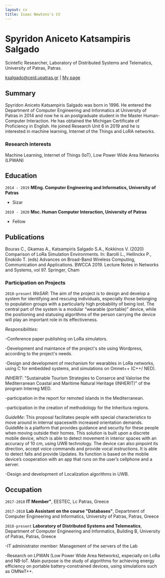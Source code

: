 ```yaml
---
layout: cv
title: Isaac Newtons's CV
---
```

# Spyridon Aniceto Katsampiris Salgado
Scintefic Researcher, Laboratory of Distributed Systems and Telematics, University of Patras, Patras.

<div id="webaddress">
<a href="ksalgado@ceid.upatras.gr">ksalgado@ceid.upatras.gr</a>
| <a href="http://ru6.cti.gr/ru6/users/spyridon-aniceto-katsampiris-salgado">My page</a>
</div>


## Summary

Spyridon Aniceto Katsampiris Salgado was born in 1996. He entered the Department of Computer Engineering and Informatics at University of Patras in 2014 and now he is an postgraduate student in the Master Human-Computer Interaction. He has obtained the Michigan Certificate of Proficiency in English. He joined Research Unit 6 in 2019 and he is interested in machine learning, Internet of the Things and LoRA networks.


### Research interests

Machine Learning, Internet of Things (IoT), Low Power Wide Area Networks (LPWAN)


## Education

`2014 - 2019`
__MEng. Computer Engineering and Informatics, University of Patras__

- Sizar

`2019 - 2020`
__Msc. Human Computer Interaction, University of Patras__

- Fellow


## Publications

<!-- A list is also available [online](http://scholar.google.co.uk/citations?user=LTOTl0YAAAAJ) -->
Bouras C., Gkamas A., Katsampiris Salgado S.A., Kokkinos V. (2020) Comparison of LoRa Simulation Environments. In: Barolli L., Hellinckx P., Enokido T. (eds) Advances on Broad-Band Wireless Computing, Communication and Applications. BWCCA 2019. Lecture Notes in Networks and Systems, vol 97. Springer, Cham


### Participation on Projects

`2018-present`
_WeSAR_: The aim of the project is to design and develop a system for identifying and rescuing individuals, especially those belonging to population groups with a particularly high probability of being lost. The central part of the system is a modular “wearable (portable)” device, while the positioning and statusing algorithms of the person carrying the device will play an important role in its effectiveness.

  _Responsibilities_:
  
  -Conference paper publishing on LoRa simulators.
  
  -Development and maintance of the project's site using Wordpress, according to the project's needs.
  
  -Design and development of mechanism for wearables in LoRa networks, using C for embedded systems, and simulations on Omnet++ (C++/      NED).

_INHERIT_:  "Sustainable Tourism Strategies to Conserce and Valorise the Mediterranean Coastal and Maritime Natural Heritage (INHERIT)" of the program Interreg MED.

  -participation in the report for remoted islands in the Mediterranean.
  
  -participation in the creation of methodology for the Inheritura regions.

_GuideMe_: This proposal facilitates people with special characteristics to  move around in internal spaceswith increased orientation demands. GuideMe is a platform that provides guidance and security for these people when moving outside their homes. This solution is built upon a discrete mobile device, which is able to detect movement in interior spaces with an accuracy of 10 cm, using UWB technology. The device can also pinpoint its direction, accept voice commands and provide vocal instructions. It is able to detect falls and provide Updates. Its function is based on the mobile device’s cooperation with an app that runs on the user’s cellphone and a server.

-Design and development of Localization algorithms in UWB.

## Occupation

`2017-2018`
__IT Member"__, EESTEC, Lc Patras, Greece

`2017-2018`
__Lab Assistant on the course "Databases"__, Department of Computer Engineering and Informatics, University of Patras, Patras, Greece

`2018-present`
__Laboratory of Distributed Systems and Telemeatics__, Department of Computer Engineering and Informatics, Building B, University of Patras, Patras, Greece

-IT administrator member: Management of the servers of the Lab

-Research on LPWAN (Low Power Wide Area Networks), especially on LoRa and NB-IoT. 
Main purpose is the study of algorithms for achieving energy efficiency on portable battery-constrained devices, using simulations such as OMNeT++.



<!-- ### Footer

Last updated: May 2013 -->


